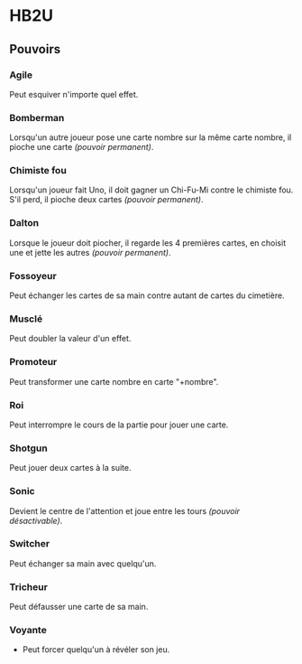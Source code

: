 # HB2U

## Pouvoirs

### **Agile**
 Peut esquiver n'importe quel effet.
### **Bomberman**
 Lorsqu'un autre joueur pose une carte nombre sur la même carte nombre, il pioche une carte *(pouvoir permanent)*.
### **Chimiste fou**
 Lorsqu'un joueur fait Uno, il doit gagner un Chi-Fu-Mi contre le chimiste fou. S'il perd, il pioche deux cartes *(pouvoir permanent)*.
### **Dalton**
 Lorsque le joueur doit piocher, il regarde les 4 premières cartes, en choisit une et jette les autres *(pouvoir permanent)*.
### **Fossoyeur**
 Peut échanger les cartes de sa main contre autant de cartes du cimetière.
### **Musclé**
 Peut doubler la valeur d'un effet.
### **Promoteur**
 Peut transformer une carte nombre en carte "+nombre".
### **Roi**
 Peut interrompre le cours de la partie pour jouer une carte.
### **Shotgun**
 Peut jouer deux cartes à la suite.
### **Sonic**
 Devient le centre de l'attention et joue entre les tours *(pouvoir désactivable)*.
### **Switcher**
 Peut échanger sa main avec quelqu'un.
### **Tricheur**
 Peut défausser une carte de sa main.
### **Voyante**
  - Peut forcer quelqu'un à révéler son jeu.
